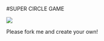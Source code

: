 #SUPER CIRCLE GAME

![](http://cl.ly/image/01262S1B2O1P/Screen%20Shot%202013-11-29%20at%203.14.44%20PM.png)

Please fork me and create your own!
